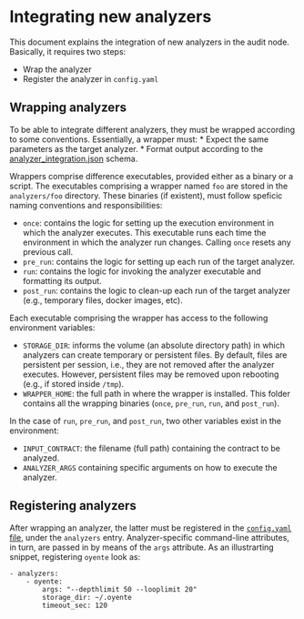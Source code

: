 # Integrating new analyzers

This document explains the integration of new analyzers in the audit node. Basically, it
requires two steps:

- Wrap the analyzer
- Register the analyzer in `config.yaml`

## Wrapping analyzers

To be able to integrate different analyzers, they must be wrapped according to some conventions.
Essentially, a wrapper must:
    * Expect the same parameters as the target analyzer.
    * Format output according to the [analyzer_integration.json](analyzer_integration.json) schema.
    
Wrappers comprise difference executables, provided either as a binary or a script. The executables
comprising a wrapper named `foo` are stored in the `analyzers/foo` directory. These binaries (if existent),
must follow speficic naming conventions and responsibilities:

- `once`: contains the logic for setting up the execution environment in which the analyzer executes.
 This executable runs each time the environment in which the analyzer run changes. Calling `once` resets any previous call.
- `pre_run`: contains the logic for setting up each run of the target analyzer.
- `run`: contains the logic for invoking the analyzer executable and formatting its output.
- `post_run`: contains the logic to clean-up each run of the target analyzer (e.g., temporary files, docker images, etc).

Each executable comprising the wrapper has access to the following environment variables:
- `STORAGE_DIR`: informs the volume (an absolute directory path) in which analyzers can create temporary or persistent files. By default, files are persistent per session, i.e., they are not removed after the analyzer executes. However, persistent
    files may be removed upon rebooting (e.g., if stored inside `/tmp`).
- `WRAPPER_HOME`: the full path in where the wrapper is installed. This folder contains all the wrapping binaries (`once`, `pre_run`, `run`, and `post_run`).


In the case of `run`, `pre_run`, and `post_run`, two other variables exist in the environment:
- `INPUT_CONTRACT`: the filename (full path) containing the contract to be analyzed.
- `ANALYZER_ARGS` containing specific arguments on how to execute the analyzer.

## Registering analyzers

After wrapping an analyzer, the latter must be registered in the [`config.yaml` file](../../config.yaml),
under the `analyzers` entry. Analyzer-specific command-line attributes, in turn, are passed in by means of the `args` attribute. As an illustrarting snippet, registering `oyente` look as:

```
- analyzers:
    - oyente:
        args: "--depthlimit 50 --looplimit 20"
        storage_dir: ~/.oyente
        timeout_sec: 120
```